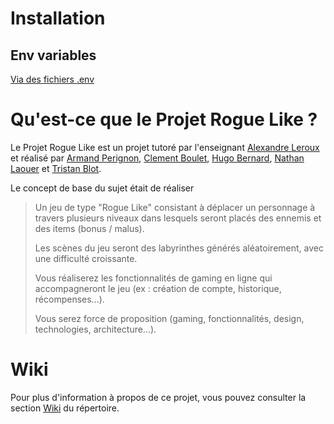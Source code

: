 # Installation

## Env variables

[Via des fichiers .env](config/README.md)

# Qu'est-ce que le Projet Rogue Like ?

Le Projet Rogue Like est un projet tutoré par l'enseignant [Alexandre Leroux](https://github.com/sherpa1 "Profil Github") et réalisé par [Armand Perignon](https://github.com/HARM-and "Profil Github"), [Clement Boulet](https://github.com/Boulet-Clement "Profil Github"), [Hugo Bernard](https://github.com/Tenebrosful "Profil Github"), [Nathan Laouer](https://github.com/Morphewo "Profil Github") et [Tristan Blot](https://github.com/blot32u "Profil Github").

Le concept de base du sujet était de réaliser 
> Un jeu de type "Rogue Like" consistant à déplacer un personnage à travers
plusieurs niveaux dans lesquels seront placés des ennemis et des items (bonus / malus).
>
> Les scènes du jeu seront des labyrinthes générés aléatoirement, avec une difficulté
croissante.
>
> Vous réaliserez les fonctionnalités de gaming en ligne qui accompagneront le jeu (ex :
création de compte, historique, récompenses…).
>
> Vous serez force de proposition (gaming, fonctionnalités, design, technologies,
architecture…).

# Wiki

Pour plus d'information à propos de ce projet, vous pouvez consulter la section [Wiki](../../wiki) du répertoire.
